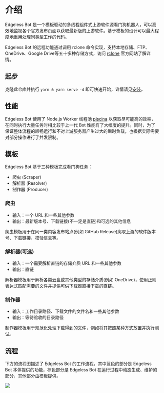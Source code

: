 # 介绍

Edgeless Bot 是一个模板驱动的多线程组件式上游软件源看门狗机器人，可以高效地监视各个官方发布页面以获取最新版的上游软件。基于模板的设计可以最大程度地重用处理同类型工作的代码。

Edgeless Bot 的远程功能通过调用 rclone 命令实现，支持本地存储、FTP、OneDrive、Google Drive等五十多种存储方式，访问 [rclone](https://rclone.org/) 官方网站了解详情。

## 起步

克隆此仓库并执行 `yarn & yarn serve -d` 即可快速开始，详情请见[安装](usage.md)。

## 性能

Edgeless Bot 使用了 Node.js Worker 线程池 [piscina](https://github.com/piscinajs/piscina) 以获取尽可能高的效率，在同时执行大量任务时相比较于上一代 Bot 性能有了大幅度的提升。同时，为了保证整体流程的顺畅运行和不对上游服务器产生过大的瞬时负载，也根据实际需要对部分操作进行了并发限制。

## 模板

Edgeless Bot 基于三种模板完成看门狗任务：

* 爬虫 (Scraper)
* 解析器 (Resolver)
* 制作器 (Producer)

### 爬虫
* 输入：一个 URL 和一些其他参数
* 输出：最新版本号、下载链接(不一定是直链)和可选的其他信息

爬虫模板用于在同一类内容发布站点(例如 GitHub Release)爬取上游的软件版本号、下载链接、校验信息等。

### 解析器(可选)
* 输入：一个需要解析直链的存储介质 URL 和一些其他参数
* 输出：直链

解析器模板用于解析各类云盘或其他类型的存储介质(例如 OneDrive)，使用正则表达式匹配需要的文件并提供可供下载器直接下载的直链。

### 制作器
* 输入：工作目录路径、下载文件的文件名和一些其他参数
* 输出：等待验收的目录路径

制作器模板用于规范化处理下载得到的文件，例如将其按照某种方式放置并执行测试。

## 流程
下方的流程图描述了 Edgeless Bot 的工作流程，其中蓝色的部分是 Edgeless Bot 本体提供的功能，棕色部分是 Edgeless Bot 在运行过程中动态生成、维护的部分，其他部分由模板提供。

![](https://pineapple.edgeless.top/picbed/bot/bot-next.png)